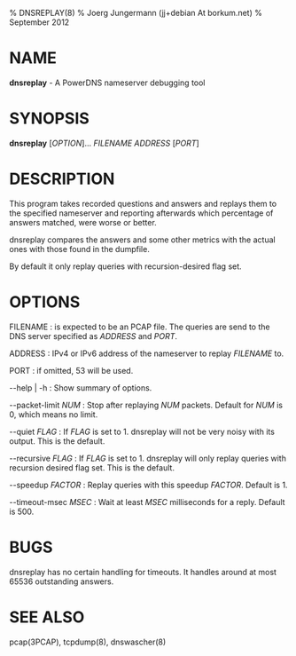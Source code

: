 % DNSREPLAY(8)
% Joerg Jungermann (jj+debian At borkum.net)
% September 2012

# NAME
**dnsreplay** - A PowerDNS nameserver debugging tool

# SYNOPSIS
**dnsreplay** [*OPTION*]... *FILENAME* *ADDRESS* [*PORT*]

# DESCRIPTION
This program takes recorded questions and answers and replays them to the
specified nameserver and reporting afterwards which percentage of answers
matched, were worse or better.

dnsreplay compares the answers and some other metrics with the actual ones with
those found in the dumpfile.

By default it only replay queries with recursion-desired flag set.

# OPTIONS
FILENAME
:    is expected to be an PCAP file.
     The queries are send to the DNS server specified as *ADDRESS* and
     *PORT*.

ADDRESS
:    IPv4 or IPv6 address of the nameserver to replay *FILENAME* to.

PORT
:    if omitted, 53 will be used.

--help | -h
:    Show summary of options.

--packet-limit *NUM*
:    Stop after replaying *NUM* packets. Default for *NUM* is 0, which means no
     limit.

--quiet *FLAG*
:    If *FLAG* is set to 1. dnsreplay will not be very noisy with its output.
     This is the default.

--recursive *FLAG*
:    If *FLAG* is set to 1. dnsreplay will only replay queries with recursion
     desired flag set. This is the default.

--speedup *FACTOR*
:    Replay queries with this speedup *FACTOR*. Default is 1.

--timeout-msec *MSEC*
:    Wait at least *MSEC* milliseconds for a reply. Default is 500.

# BUGS
dnsreplay has no certain handling for timeouts. It handles around at most 65536
outstanding answers.

# SEE ALSO
pcap(3PCAP), tcpdump(8), dnswascher(8)
